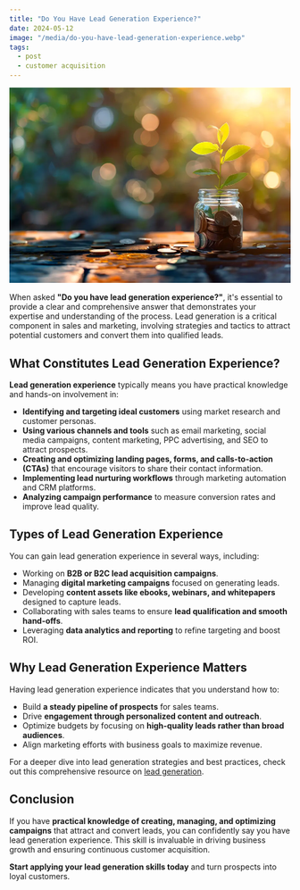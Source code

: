 ```yaml
---
title: "Do You Have Lead Generation Experience?"
date: 2024-05-12
image: "/media/do-you-have-lead-generation-experience.webp"
tags:
  - post
  - customer acquisition
---
```


![Do You Have Lead Generation Experience?](/media/do-you-have-lead-generation-experience.webp)

When asked **"Do you have lead generation experience?"**, it's essential to provide a clear and comprehensive answer that demonstrates your expertise and understanding of the process. Lead generation is a critical component in sales and marketing, involving strategies and tactics to attract potential customers and convert them into qualified leads.

## What Constitutes Lead Generation Experience?

**Lead generation experience** typically means you have practical knowledge and hands-on involvement in:

- **Identifying and targeting ideal customers** using market research and customer personas.
- **Using various channels and tools** such as email marketing, social media campaigns, content marketing, PPC advertising, and SEO to attract prospects.
- **Creating and optimizing landing pages, forms, and calls-to-action (CTAs)** that encourage visitors to share their contact information.
- **Implementing lead nurturing workflows** through marketing automation and CRM platforms.
- **Analyzing campaign performance** to measure conversion rates and improve lead quality.

## Types of Lead Generation Experience

You can gain lead generation experience in several ways, including:

- Working on **B2B or B2C lead acquisition campaigns**.
- Managing **digital marketing campaigns** focused on generating leads.
- Developing **content assets like ebooks, webinars, and whitepapers** designed to capture leads.
- Collaborating with sales teams to ensure **lead qualification and smooth hand-offs**.
- Leveraging **data analytics and reporting** to refine targeting and boost ROI.

## Why Lead Generation Experience Matters

Having lead generation experience indicates that you understand how to:

- Build **a steady pipeline of prospects** for sales teams.
- Drive **engagement through personalized content and outreach**.
- Optimize budgets by focusing on **high-quality leads rather than broad audiences**.
- Align marketing efforts with business goals to maximize revenue.

For a deeper dive into lead generation strategies and best practices, check out this comprehensive resource on [lead generation](https://leadcraftr.com/posts/lead-generation/).

## Conclusion

If you have **practical knowledge of creating, managing, and optimizing campaigns** that attract and convert leads, you can confidently say you have lead generation experience. This skill is invaluable in driving business growth and ensuring continuous customer acquisition. 

**Start applying your lead generation skills today** and turn prospects into loyal customers.
